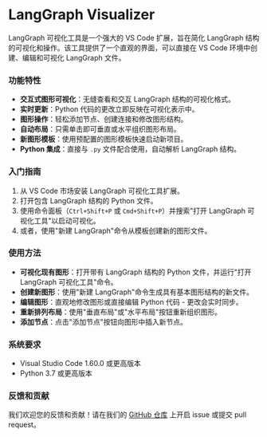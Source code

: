 # LangGraph Visualizer

LangGraph 可视化工具是一个强大的 VS Code 扩展，旨在简化 LangGraph 结构的可视化和操作。该工具提供了一个直观的界面，可以直接在 VS Code 环境中创建、编辑和可视化 LangGraph 文件。

### 功能特性

- **交互式图形可视化**：无缝查看和交互 LangGraph 结构的可视化格式。
- **实时更新**：Python 代码的更改立即反映在可视化表示中。
- **图形操作**：轻松添加节点、创建连接和修改图形结构。
- **自动布局**：只需单击即可垂直或水平组织图形布局。
- **新图形模板**：使用预配置的图形模板快速启动新项目。
- **Python 集成**：直接与 `.py` 文件配合使用，自动解析 LangGraph 结构。

### 入门指南

1. 从 VS Code 市场安装 LangGraph 可视化工具扩展。
2. 打开包含 LangGraph 结构的 Python 文件。
3. 使用命令面板（`Ctrl+Shift+P` 或 `Cmd+Shift+P`）并搜索"打开 LangGraph 可视化工具"以启动可视化。
4. 或者，使用"新建 LangGraph"命令从模板创建新的图形文件。

### 使用方法

- **可视化现有图形**：打开带有 LangGraph 结构的 Python 文件，并运行"打开 LangGraph 可视化工具"命令。
- **创建新图形**：使用"新建 LangGraph"命令生成具有基本图形结构的新文件。
- **编辑图形**：直观地修改图形或直接编辑 Python 代码 - 更改会实时同步。
- **重新排列布局**：使用"垂直布局"或"水平布局"按钮重新组织图形。
- **添加节点**：点击"添加节点"按钮向图形中插入新节点。

### 系统要求

- Visual Studio Code 1.60.0 或更高版本
- Python 3.7 或更高版本

### 反馈和贡献

我们欢迎您的反馈和贡献！请在我们的 [GitHub 仓库](https://github.com/hfyydd/langgraphv) 上开启 issue 或提交 pull request。